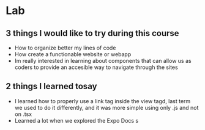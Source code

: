 # Lab
## 3 things I would like to try during this course
- How to organize better my lines of code
- How create a functionable website or webapp
- Im really interested in learning about components that can allow us as coders to provide an accesible way to navigate through the sites
## 2 things I learned tosay
- I learned how to properly use a link tag inside the view tagd, last term we used to do it differently, and it was more simple using only .js and not on .tsx
- Learned a lot when we explored the Expo Docs s